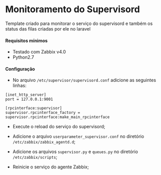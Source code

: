 # Monitoramento do Supervisord

Template criado para monitorar o serviço do supervisord e também os status das filas criadas por ele no laravel

#### Requisitos mínimos

- Testado com Zabbix v4.0
- Python2.7

#### Configuração

- No arquivo `/etc/supervisor/supervisord.conf` adicione as seguintes linhas:
```
[inet_http_server]
port = 127.0.0.1:9001

[rpcinterface:supervisor]
supervisor.rpcinterface_factory = supervisor.rpcinterface:make_main_rpcinterface
```

- Execute o reload do serviço do supervisord;

- Adicione o arquivo `userparameter_supervisor.conf` no diretório `/etc/zabbix/zabbix_agentd.d`;

- Adicione os arquivos `supervisor.py` e `queues.py` no diretório `/etc/zabbix/scripts`;

- Reinicie o serviço do agente Zabbix;
